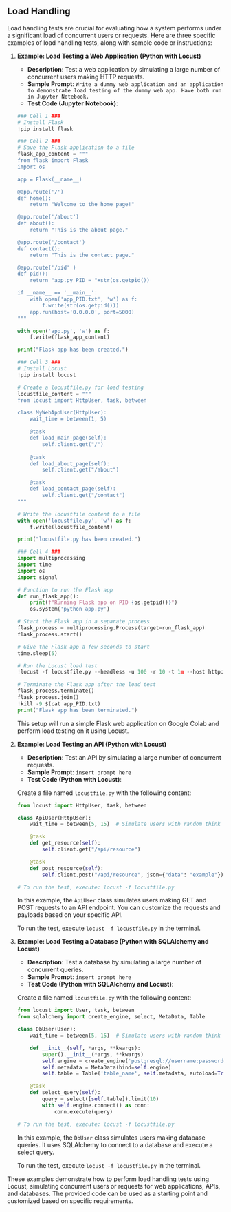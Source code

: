 ## Load Handling
Load handling tests are crucial for evaluating how a system performs under a significant load of concurrent users or requests. Here are three specific examples of load handling tests, along with sample code or instructions:

1. **Example: Load Testing a Web Application (Python with Locust)**

   - **Description**: Test a web application by simulating a large number of concurrent users making HTTP requests.
   - **Sample Prompt**: ```Write a dummy web application and an application to demonstrate load testing of the dummy web app. Have both run in Jupyter Notebook.```
   - **Test Code (Jupyter Notebook)**:

   ```python
   ### Cell 1 ###
   # Install Flask
   !pip install flask
   
   ### Cell 2 ###
   # Save the Flask application to a file
   flask_app_content = """
   from flask import Flask
   import os
   
   app = Flask(__name__)
   
   @app.route('/')
   def home():
       return "Welcome to the home page!"
   
   @app.route('/about')
   def about():
       return "This is the about page."
   
   @app.route('/contact')
   def contact():
       return "This is the contact page."
   
   @app.route('/pid' )
   def pid():
       return "app.py PID = "+str(os.getpid())
   
   if __name__ == '__main__':
       with open('app_PID.txt', 'w') as f:
           f.write(str(os.getpid()))
       app.run(host='0.0.0.0', port=5000)
   """
   
   with open('app.py', 'w') as f:
       f.write(flask_app_content)
   
   print("Flask app has been created.")
   
   ### Cell 3 ###
   # Install Locust
   !pip install locust
   
   # Create a locustfile.py for load testing
   locustfile_content = """
   from locust import HttpUser, task, between
   
   class MyWebAppUser(HttpUser):
       wait_time = between(1, 5)
   
       @task
       def load_main_page(self):
           self.client.get("/")
           
       @task
       def load_about_page(self):
           self.client.get("/about")
   
       @task
       def load_contact_page(self):
           self.client.get("/contact")
   """
   
   # Write the locustfile content to a file
   with open('locustfile.py', 'w') as f:
       f.write(locustfile_content)
   
   print("locustfile.py has been created.")
   
   ### Cell 4 ###
   import multiprocessing
   import time
   import os
   import signal
   
   # Function to run the Flask app
   def run_flask_app():
       print(f"Running Flask app on PID {os.getpid()}")
       os.system('python app.py')
   
   # Start the Flask app in a separate process
   flask_process = multiprocessing.Process(target=run_flask_app)
   flask_process.start()
   
   # Give the Flask app a few seconds to start
   time.sleep(5)
   
   # Run the Locust load test
   !locust -f locustfile.py --headless -u 100 -r 10 -t 1m --host http://0.0.0.0:5000
   
   # Terminate the Flask app after the load test
   flask_process.terminate()
   flask_process.join()
   !kill -9 $(cat app_PID.txt)
   print("Flask app has been terminated.")
   ```

   This setup will run a simple Flask web application on Google Colab and perform load testing on it using Locust.

2. **Example: Load Testing an API (Python with Locust)**

   - **Description**: Test an API by simulating a large number of concurrent requests.
   - **Sample Prompt**: ```insert prompt here```
   - **Test Code (Python with Locust)**:

   Create a file named `locustfile.py` with the following content:

   ```python
   from locust import HttpUser, task, between

   class ApiUser(HttpUser):
       wait_time = between(5, 15)  # Simulate users with random think times between requests

       @task
       def get_resource(self):
           self.client.get("/api/resource")

       @task
       def post_resource(self):
           self.client.post("/api/resource", json={"data": "example"})

   # To run the test, execute: locust -f locustfile.py
   ```

   In this example, the `ApiUser` class simulates users making GET and POST requests to an API endpoint. You can customize the requests and payloads based on your specific API.

   To run the test, execute `locust -f locustfile.py` in the terminal.

3. **Example: Load Testing a Database (Python with SQLAlchemy and Locust)**

   - **Description**: Test a database by simulating a large number of concurrent queries.
   - **Sample Prompt**: ```insert prompt here```
   - **Test Code (Python with SQLAlchemy and Locust)**:

   Create a file named `locustfile.py` with the following content:

   ```python
   from locust import User, task, between
   from sqlalchemy import create_engine, select, MetaData, Table

   class DbUser(User):
       wait_time = between(5, 15)  # Simulate users with random think times between requests

       def __init__(self, *args, **kwargs):
           super().__init__(*args, **kwargs)
           self.engine = create_engine('postgresql://username:password@localhost:5432/database')
           self.metadata = MetaData(bind=self.engine)
           self.table = Table('table_name', self.metadata, autoload=True)

       @task
       def select_query(self):
           query = select([self.table]).limit(10)
           with self.engine.connect() as conn:
               conn.execute(query)

   # To run the test, execute: locust -f locustfile.py
   ```

   In this example, the `DbUser` class simulates users making database queries. It uses SQLAlchemy to connect to a database and execute a select query.

   To run the test, execute `locust -f locustfile.py` in the terminal.

These examples demonstrate how to perform load handling tests using Locust, simulating concurrent users or requests for web applications, APIs, and databases. The provided code can be used as a starting point and customized based on specific requirements.
